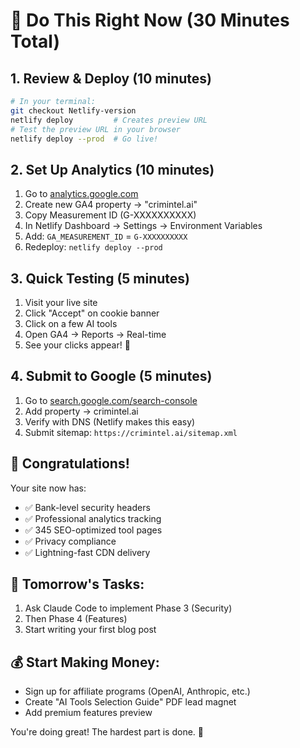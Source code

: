 # 🚀 Do This Right Now (30 Minutes Total)

## 1. Review & Deploy (10 minutes)
```bash
# In your terminal:
git checkout Netlify-version
netlify deploy         # Creates preview URL
# Test the preview URL in your browser
netlify deploy --prod  # Go live!
```

## 2. Set Up Analytics (10 minutes)
1. Go to [analytics.google.com](https://analytics.google.com)
2. Create new GA4 property → "crimintel.ai"
3. Copy Measurement ID (G-XXXXXXXXXX)
4. In Netlify Dashboard → Settings → Environment Variables
5. Add: `GA_MEASUREMENT_ID` = `G-XXXXXXXXXX`
6. Redeploy: `netlify deploy --prod`

## 3. Quick Testing (5 minutes)
1. Visit your live site
2. Click "Accept" on cookie banner
3. Click on a few AI tools
4. Open GA4 → Reports → Real-time
5. See your clicks appear! 🎉

## 4. Submit to Google (5 minutes)
1. Go to [search.google.com/search-console](https://search.google.com/search-console)
2. Add property → crimintel.ai
3. Verify with DNS (Netlify makes this easy)
4. Submit sitemap: `https://crimintel.ai/sitemap.xml`

## 🎊 Congratulations!
Your site now has:
- ✅ Bank-level security headers
- ✅ Professional analytics tracking
- ✅ 345 SEO-optimized tool pages
- ✅ Privacy compliance
- ✅ Lightning-fast CDN delivery

## 📅 Tomorrow's Tasks:
1. Ask Claude Code to implement Phase 3 (Security)
2. Then Phase 4 (Features)
3. Start writing your first blog post

## 💰 Start Making Money:
- Sign up for affiliate programs (OpenAI, Anthropic, etc.)
- Create "AI Tools Selection Guide" PDF lead magnet
- Add premium features preview

You're doing great! The hardest part is done. 🚀